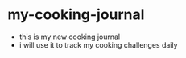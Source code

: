 # my-cooking-journal

- this is my new cooking journal
- i will use it to track my cooking challenges daily
